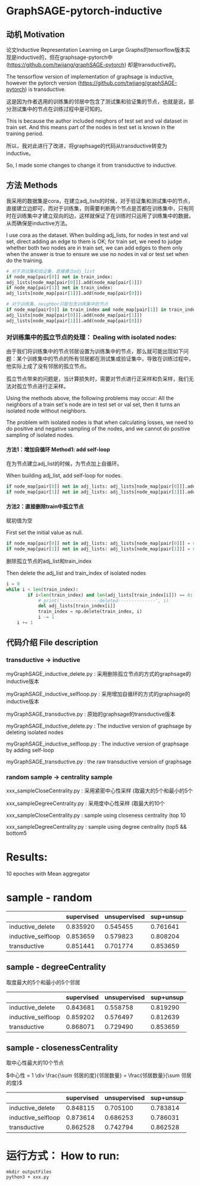 # GraphSAGE-pytorch-inductive

## 动机 Motivation

论文Inductive Representation Learning on Large Graphs的tensorflow版本实现是inductive的，但在graphsage-pytorch中(https://github.com/twjiang/graphSAGE-pytorch) 却是transductive的。

The tensorflow version of implementation of graphsage is inductive, however the pytorch version (https://github.com/twjiang/graphSAGE-pytorch) is transductive.

这是因为作者选用的训练集的邻居中包含了测试集和验证集的节点，也就是说，部分测试集中的节点在训练过程中是可知的。

This is because the author included neighors of test set and val dataset in train set. And this means part of the nodes in test set is known in the training period.

所以，我对此进行了改进，将graphsage的代码从transductive转变为inductive。

So, I made some changes to change it from transductive to inductive.

## 方法 Methods

我采用的数据集是cora，在建立adj_lists的时候，对于验证集和测试集中的节点，直接建立边即可，而对于训练集，则需要判断两个节点是否都在训练集中，只有同时在训练集中才建立双向的边，这样就保证了在训练时只运用了训练集中的数据，从而确保是inductive方法。

I use cora as the dataset. When building adj_lists, for nodes in test and val set, direct adding an edge to them is OK; for train set, we need to judge whether both two nodes are in train set, we can add edges to them only when the answer is true to ensure we use no nodes in val or test set when do the training.

```python
# 对于测试集和验证集，直接建立adj_list
if node_map[pair[0]] not in train_index: 
adj_lists[node_map[pair[0]]].add(node_map[pair[1]])
if node_map[pair[1]] not in train_index: 
adj_lists[node_map[pair[1]]].add(node_map[pair[0]])

# 对于训练集，neighbor只能包含训练集中的节点
if node_map[pair[0]] in train_index and node_map[pair[1]] in train_index: 
adj_lists[node_map[pair[0]]].add(node_map[pair[1]])
adj_lists[node_map[pair[1]]].add(node_map[pair[0]])
```

### 对训练集中的孤立节点的处理： Dealing with isolated nodes:

由于我们将训练集中的节点邻居设置为训练集中的节点，那么就可能出现如下问题：某个训练集中的节点的所有邻居都在测试集或验证集中，导致在训练过程中，他实际上成了没有邻居的孤立节点。

孤立节点带来的问题是，当计算损失时，需要对节点进行正采样和负采样，我们无法对孤立节点进行正采样。

Using the methods above, the following problems may occur: All the neighbors of a train set's node are in test set or val set, then it turns an isolated node without neighbors.

The problem with isolated nodes is that when calculating losses, we need to do positive and negative sampling of the nodes, and we cannot do positive sampling of isolated nodes.

#### 方法1：增加自循环 Method1: add self-loop

在为节点建立adj_list的时候，为节点加上自循环。

When building adj_list, add self-loop for nodes.


```python
if node_map[pair[0]] not in adj_lists: adj_lists[node_map[pair[0]]].add(node_map[pair[0]])
if node_map[pair[1]] not in adj_lists: adj_lists[node_map[pair[1]]].add(node_map[pair[1]])
```

#### 方法2：直接删除train中孤立节点

赋初值为空

First set the initial value as null.

```python
if node_map[pair[0]] not in adj_lists: adj_lists[node_map[pair[0]]] = set()
if node_map[pair[1]] not in adj_lists: adj_lists[node_map[pair[1]]] = set()
```

删除孤立节点的adj_list和train_index

Then delete the adj_list and train_index of isolated nodes

```python
i = 0
while i < len(train_index):
		if i<len(train_index) and len(adj_lists[train_index[i]]) == 0:
		    # print('--------------deleted--------------', i)
		    del adj_lists[train_index[i]]
		    train_index = np.delete(train_index, i)
		    i -= 1
    i += 1
```

## 代码介绍 File description

### transductive -> inductive

myGraphSAGE_inductive_delete.py : 采用删除孤立节点的方式的graphsage的inductive版本

myGraphSAGE_inductive_selfloop.py : 采用增加自循环的方式的graphsage的inductive版本

myGraphSAGE_transductive.py : 原始的graphsage的transductive版本


myGraphSAGE_inductive_delete.py : The inductive version of graphsage by deleting isolated nodes

myGraphSAGE_inductive_selfloop.py : The inductive version of graphsage by adding self-loop

myGraphSAGE_transductive.py : the raw transductive version of graphsage


### random sample -> centrality sample


xxx_sampleCloseCentrality.py : 采用紧密中心性采样 (取最大的5个和最小的5个

xxx_sampleDegreeCentrality.py : 采用度中心性采样 (取最大的10个


xxx_sampleCloseCentrality.py : sample using closeness centrality (top 10

xxx_sampleDegreeCentrality.py : sample using degree centrality (top5 && bottom5


# Results:

10 epoches with Mean aggregator

# sample - random

|  | supervised | unsupervised | sup+unsup |
| --- | --- | --- | --- |
| inductive_delete | 0.835920 | 0.545455 | 0.761641 |
| inductive_selfloop | 0.853659 | 0.579823 | 0.808204 |
| transductive | 0.851441 | 0.701774 | 0.853659 |

## sample - degreeCentrality

取度最大的5个和最小的5个邻居

|  | supervised | unsupervised | sup+unsup |
| --- | --- | --- | --- |
| inductive_delete | 0.843681 | 0.558758 | 0.819290 |
| inductive_selfloop | 0.859202 | 0.576497 | 0.812639 |
| transductive | 0.868071 | 0.729490 | 0.853659 |

## sample - closenessCentrality

取中心性最大的10个节点 

$中心性 = 1 \div \frac{\sum 邻居的度}{邻居数量} = \frac{邻居数量}{\sum 邻居的度}$

|  | supervised | unsupervised | sup+unsup |
| --- | --- | --- | --- |
| inductive_delete | 0.848115 | 0.705100 | 0.783814 |
| inductive_selfloop | 0.873614 | 0.686253 | 0.786031 |
| transductive | 0.862528 | 0.742794 | 0.862528 |


# 运行方式： How to run:
```
mkdir outputFiles
python3 + xxx.py
```

